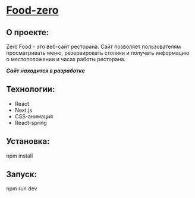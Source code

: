 # [Food-zero](https://food-zero-six.vercel.app)

## О проекте:

Zero Food - это веб-сайт ресторана.
Сайт позволяет пользователям просматривать меню, резервировать столики и получать информацию о местоположении и часах работы ресторана.

***Сайт находится в разработке***

## Технологии:

* React
* Next.js
* CSS-анимация
* React-spring

## Установка:

npm install

## Запуск:

npm run dev
